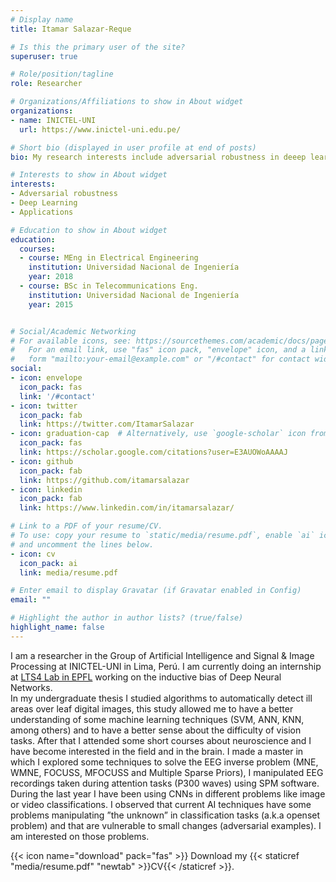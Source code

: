 ```yaml
---
# Display name
title: Itamar Salazar-Reque

# Is this the primary user of the site?
superuser: true

# Role/position/tagline
role: Researcher

# Organizations/Affiliations to show in About widget
organizations:
- name: INICTEL-UNI
  url: https://www.inictel-uni.edu.pe/

# Short bio (displayed in user profile at end of posts)
bio: My research interests include adversarial robustness in deeep learning and applications.

# Interests to show in About widget
interests:
- Adversarial robustness
- Deep Learning
- Applications

# Education to show in About widget
education:
  courses:
  - course: MEng in Electrical Engineering
    institution: Universidad Nacional de Ingeniería
    year: 2018
  - course: BSc in Telecommunications Eng.
    institution: Universidad Nacional de Ingeniería
    year: 2015


# Social/Academic Networking
# For available icons, see: https://sourcethemes.com/academic/docs/page-builder/#icons
#   For an email link, use "fas" icon pack, "envelope" icon, and a link in the
#   form "mailto:your-email@example.com" or "/#contact" for contact widget.
social:
- icon: envelope
  icon_pack: fas
  link: '/#contact'
- icon: twitter
  icon_pack: fab
  link: https://twitter.com/ItamarSalazar
- icon: graduation-cap  # Alternatively, use `google-scholar` icon from `ai` icon pack
  icon_pack: fas
  link: https://scholar.google.com/citations?user=E3AUOWoAAAAJ
- icon: github
  icon_pack: fab
  link: https://github.com/itamarsalazar
- icon: linkedin
  icon_pack: fab
  link: https://www.linkedin.com/in/itamarsalazar/

# Link to a PDF of your resume/CV.
# To use: copy your resume to `static/media/resume.pdf`, enable `ai` icons in `params.toml`, 
# and uncomment the lines below.
- icon: cv
  icon_pack: ai
  link: media/resume.pdf

# Enter email to display Gravatar (if Gravatar enabled in Config)
email: ""

# Highlight the author in author lists? (true/false)
highlight_name: false
---
```


I am a researcher in the Group of Artificial Intelligence and Signal & Image Processing at INICTEL-UNI in Lima, Perú. I am currently doing an internship at [LTS4 Lab in EPFL](https://www.epfl.ch/labs/lts4/) working on the inductive bias of Deep Neural Networks. <br>
In my undergraduate thesis I studied algorithms to automatically detect ill areas over leaf digital images, this study allowed me to have a better
understanding of some machine learning techniques (SVM, ANN, KNN, among others) and to have a better sense about the difficulty of vision
tasks. After that I attended some short courses about neuroscience and I have become interested in the field and in the brain. I made a master in
which I explored some techniques to solve the EEG inverse problem (MNE, WMNE, FOCUSS, MFOCUSS and Multiple Sparse Priors), I manipulated
EEG recordings taken during attention tasks (P300 waves) using SPM software. During the last year I have been using CNNs in different problems
like image or video classifications. I observed that current AI techniques have some problems manipulating ”the unknown” in classification tasks
(a.k.a openset problem) and that are vulnerable to small changes (adversarial examples). I am interested on those problems.


{{< icon name="download" pack="fas" >}} Download my {{< staticref "media/resume.pdf" "newtab" >}}CV{{< /staticref >}}.
